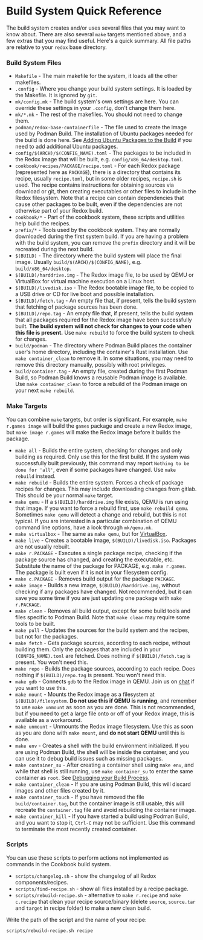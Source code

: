 # Build System Quick Reference

The build system creates and/or uses several files that you may want to know about. There are also several `make` targets mentioned above, and a few extras that you may find useful. Here's a quick summary. All file paths are relative to your `redox` base directory.

### Build System Files

  - `Makefile` - The main makefile for the system, it loads all the other makefiles.
  - `.config` - Where you change your build system settings. It is loaded by the Makefile. It is ignored by `git`.
  - `mk/config.mk` - The build system's own settings are here. You can override these settings in your `.config`, don't change them here.
  - `mk/*.mk` - The rest of the makefiles. You should not need to change them.
  - `podman/redox-base-containerfile` - The file used to create the image used by Podman Build. The installation of Ubuntu packages needed for the build is done here. See [Adding Ubuntu Packages to the Build](./ch08-02-advanced-podman-build.md#adding-ubuntu-packages-to-the-build) if you need to add additional Ubuntu packages.
  - `config/$(ARCH)/$(CONFIG_NAME).toml` - The packages to be included in the Redox image that will be built, e.g. `config/x86_64/desktop.toml`.
  - `cookbook/recipes/PACKAGE/recipe.toml` - For each Redox package (represented here as `PACKAGE`), there is a directory that contains its recipe, usually `recipe.toml`, but in some older recipes, `recipe.sh` is used. The recipe contains instructions for obtaining sources via download or git, then creating executables or other files to include in the Redox filesystem. Note that a recipe can contain dependencies that cause other packages to be built, even if the dependencies are not otherwise part of your Redox build.
  - `cookbook/*` - Part of the cookbook system, these scripts and utilities help build the recipes.
  - `prefix/*` - Tools used by the cookbook system. They are normally downloaded during the first system build. If you are having a problem with the build system, you can remove the `prefix` directory and it will be recreated during the next build.
  - `$(BUILD)` - The directory where the build system will place the final image. Usually `build/$(ARCH)/$(CONFIG_NAME)`, e.g. `build/x86_64/desktop`.
  - `$(BUILD)/harddrive.img` - The Redox image file, to be used by QEMU or VirtualBox for virtual machine execution on a Linux host.
  - `$(BUILD)/livedisk.iso` - The Redox bootable image file, to be copied to a USB drive or CD for live boot and possible installation.
  - `$(BUILD)/fetch.tag` - An empty file that, if present, tells the build system that fetching of package sources has been done.
  - `$(BUILD)/repo.tag` - An empty file that, if present, tells the build system that all packages required for the Redox image have been successfully built. **The build system will not check for changes to your code when this file is present.** Use `make rebuild` to force the build system to check for changes.
  - `build/podman` - The directory where Podman Build places the container user's home directory, including the container's Rust installation. Use `make container_clean` to remove it. In some situations, you may need to remove this directory manually, possibly with root privileges.
  - `build/container.tag` - An empty file, created during the first Podman Build, so Podman Build knows a reusable Podman image is available. Use `make container_clean` to force a rebuild of the Podman image on your next `make rebuild`.
  
### Make Targets

You can combine `make` targets, but order is significant. For example, `make r.games image` will build the `games` package and create a new Redox image, but `make image r.games` will make the Redox image before it builds the package.

  - `make all` - Builds the entire system, checking for changes and only building as required. Only use this for the first build. If the system was successfully built previously, this command may report `Nothing to be done for 'all'`, even if some packages have changed. Use `make rebuild` instead.
  - `make rebuild` - Builds the entire system. Forces a check of package recipes for changes. This may include downloading changes from gitlab. This should be your normal `make` target.
  - `make qemu` - If a `$(BUILD)/harddrive.img` file exists, QEMU is run using that image. If you want to force a rebuild first, use `make rebuild qemu`. Sometimes `make qemu` will detect a change and rebuild, but this is not typical. If you are interested in a particular combination of QEMU command line options, have a look through `mk/qemu.mk`.
  - `make virtualbox` - The same as `make qemu`, but for [VirtualBox](https://www.virtualbox.org/).
  - `make live` - Creates a bootable image, `$(BUILD)/livedisk.iso`. Packages are not usually rebuilt. 
  - `make r.PACKAGE` - Executes a single package recipe, checking if the package source has changed, and creating the executable, etc. Substitute the name of the package for PACKAGE, e.g. `make r.games`. The package is built even if it is not in your filesystem config.
  - `make c.PACKAGE` - Removes build output for the package `PACKAGE`.
  - `make image` - Builds a new image, `$(BUILD)/harddrive.img`, without checking if any packages have changed. Not recommended, but it can save you some time if you are just updating one package with `make r.PACKAGE`.
  - `make clean` - Removes all build output, except for some build tools and files specific to Podman Build. Note that `make clean` may require some tools to be built.
  - `make pull` - Updates the sources for the build system and the recipes, but not for the packages.
  - `make fetch` - Gets package sources, according to each recipe, without building them. Only the packages that are included in your `(CONFIG_NAME).toml` are fetched. Does nothing if `$(BUILD)/fetch.tag` is present. You won't need this.
  - `make repo` - Builds the package sources, according to each recipe. Does nothing if `$(BUILD)/repo.tag` is present. You won't need this.
  - `make gdb` - Connects `gdb` to the Redox image in QEMU. Join us on [chat](./ch13-01-chat.md) if you want to use this.
  - `make mount` - Mounts the Redox image as a filesystem at `$(BUILD)/filesystem`. **Do not use this if QEMU is running**, and remember to use `make unmount` as soon as you are done. This is not recommended, but if you need to get a large file onto or off of your Redox image, this is available as a workaround.
  - `make unmount` - Unmounts the Redox image filesystem. Use this as soon as you are done with `make mount`, and **do not start QEMU** until this is done.
  - `make env` - Creates a shell with the build environment initialized. If you are using Podman Build, the shell will be inside the container, and you can use it to debug build issues such as missing packages.
  - `make container_su` - After creating a container shell using `make env`, and while that shell is still running, use `make container_su` to enter the same container as `root`. See [Debugging your Build Process](./ch08-02-advanced-podman-build.md#debugging-your-build-process).
  - `make container_clean` - If you are using Podman Build, this will discard images and other files created by it.
  - `make container_touch` - If you have removed the file `build/container.tag`, but the container image is still usable, this will recreate the `container.tag` file and avoid rebuilding the container image.
  - `make container_kill` - If you have started a build using Podman Build, and you want to stop it, `Ctrl-C` may not be sufficient. Use this command to terminate the most recently created container.

### Scripts

You can use these scripts to perform actions not implemented as commands in the Cookbook build system.

- `scripts/changelog.sh` - show the changelog of all Redox components/recipes.
- `scripts/find-recipe.sh` - show all files installed by a recipe package.
- `scripts/rebuild-recipe.sh` - alternative to `make r.recipe` and `make c.recipe` that clean your recipe source/binary (delete `source`, `source.tar` and `target` in recipe folder) to make a new clean build.

Write the path of the script and the name of your recipe:
```
scripts/rebuild-recipe.sh recipe
```
